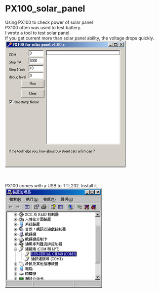 # PX100_solar_panel
Using PX100 to check power of solar panel
<br>
PX100 often was used to test battery.<br>
I wrote a tool to test solar panel.<br>
If you get current more than solar panel ability, the voltage drops quickly.<br>
![pic](pic/app.png)<br><br><br>

PX100 comes with a USB to TTL232. Install it.<br>
![pic](pic/dmgmt.PNG)<br><br><br>


